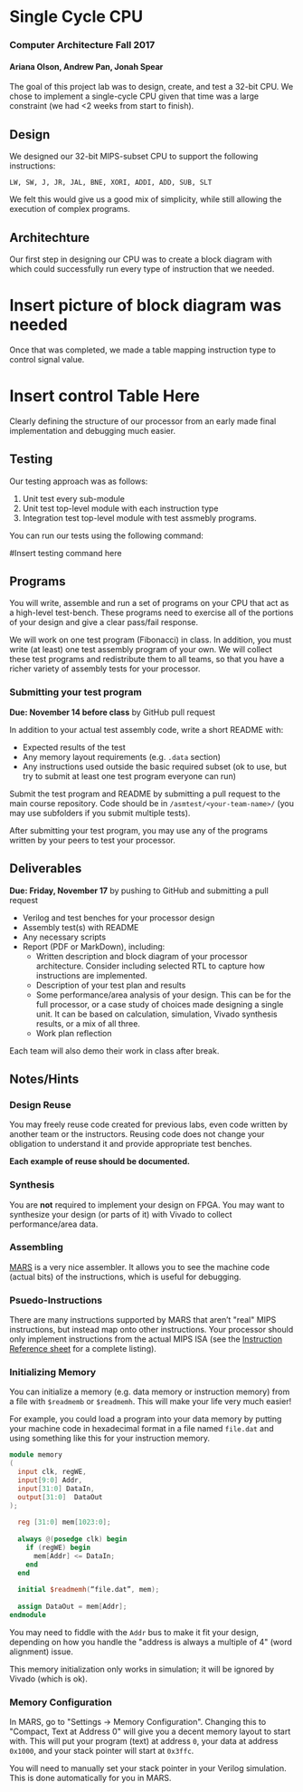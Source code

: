 # Single Cycle CPU

### Computer Architecture Fall 2017
#### Ariana Olson, Andrew Pan, Jonah Spear

The goal of this project lab was to design, create, and test a 32-bit CPU. We chose to implement a single-cycle CPU given that time was a large constraint (we had <2 weeks from start to finish). 

## Design

We designed our 32-bit MIPS-subset CPU to support the following instructions:

	LW, SW, J, JR, JAL, BNE, XORI, ADDI, ADD, SUB, SLT

We felt this would give us a good mix of simplicity, while still allowing the execution of complex programs.

## Architechture

Our first step in designing our CPU was to create a block diagram with which could successfully run every type of instruction that we needed.

# Insert picture of block diagram was needed

Once that was completed, we made a table mapping instruction type to control signal value.

# Insert control Table Here

Clearly defining the structure of our processor from an early made final implementation and debugging much easier.


## Testing

Our testing approach was as follows:
1. Unit test every sub-module
2. Unit test top-level module with each instruction type
3. Integration test top-level module with test assmebly programs. 

You can run our tests using the following command:

#Insert testing command here

## Programs ##

You will write, assemble and run a set of programs on your CPU that act as a high-level test-bench.  These programs need to exercise all of the portions of your design and give a clear pass/fail response.

We will work on one test program (Fibonacci) in class. In addition, you must write (at least) one test assembly program of your own. We will collect these test programs and redistribute them to all teams, so that you have a richer variety of assembly tests for your processor.

### Submitting your test program ###

**Due: November 14 before class** by GitHub pull request

In addition to your actual test assembly code, write a short README with:
 - Expected results of the test
 - Any memory layout requirements (e.g. `.data` section)
 - Any instructions used outside the basic required subset (ok to use, but try to submit at least one test program everyone can run)

Submit the test program and README by submitting a pull request to the main course repository. Code should be in `/asmtest/<your-team-name>/` (you may use subfolders if you submit multiple tests).

After submitting your test program, you may use any of the programs written by your peers to test your processor.



## Deliverables ##

**Due: Friday, November 17** by pushing to GitHub and submitting a pull request
 - Verilog and test benches for your processor design
 - Assembly test(s) with README 
 - Any necessary scripts
 - Report (PDF or MarkDown), including:
   - Written description and block diagram of your processor architecture. Consider including selected RTL to capture how instructions are implemented.
   - Description of your test plan and results
   - Some performance/area analysis of your design. This can be for the full processor, or a case study of choices made designing a single unit. It can be based on calculation, simulation, Vivado synthesis results, or a mix of all three.
   - Work plan reflection


Each team will also demo their work in class after break.
 

## Notes/Hints ##

### Design Reuse ###
You may freely reuse code created for previous labs, even code written by another team or the instructors. Reusing code does not change your obligation to understand it and provide appropriate test benches.

**Each example of reuse should be documented.** 

### Synthesis ###
You are **not** required to implement your design on FPGA. You may want to synthesize your design (or parts of it) with Vivado to collect performance/area data.

### Assembling ###
[MARS](http://courses.missouristate.edu/kenvollmar/mars/) is a very nice assembler. It allows you to see the machine code (actual bits) of the instructions, which is useful for debugging. 


### Psuedo-Instructions ###
There are many instructions supported by MARS that aren’t "real" MIPS instructions, but instead map onto other instructions. Your processor should only implement instructions from the actual MIPS ISA (see the [Instruction Reference sheet](https://sites.google.com/site/ca16fall/resources/mips) for a complete listing).

### Initializing Memory ###
You can initialize a memory (e.g. data memory or instruction memory) from a file with `$readmemb` or `$readmemh`.  This will make your life very much easier!

For example, you could load a program into your data memory by putting your machine code in hexadecimal format in a file named `file.dat` and using something like this for your instruction memory.  

```verilog
module memory
(
  input clk, regWE,
  input[9:0] Addr,
  input[31:0] DataIn,
  output[31:0]  DataOut
);
  
  reg [31:0] mem[1023:0];  
  
  always @(posedge clk) begin
    if (regWE) begin
      mem[Addr] <= DataIn;
    end
  end
  
  initial $readmemh(“file.dat”, mem);
    
  assign DataOut = mem[Addr];
endmodule
```

You may need to fiddle with the `Addr` bus to make it fit your design, depending on how you handle the "address is always a multiple of 4" (word alignment) issue.

This memory initialization only works in simulation; it will be ignored by Vivado (which is ok).

### Memory Configuration ###

In MARS, go to "Settings -> Memory Configuration".  Changing this to "Compact, Text at Address 0" will give you a decent memory layout to start with.  This will put your program (text) at address `0`, your data at address `0x1000`, and your stack pointer will start at `0x3ffc`.

You will need to manually set your stack pointer in your Verilog simulation.  This is done automatically for you in MARS.

